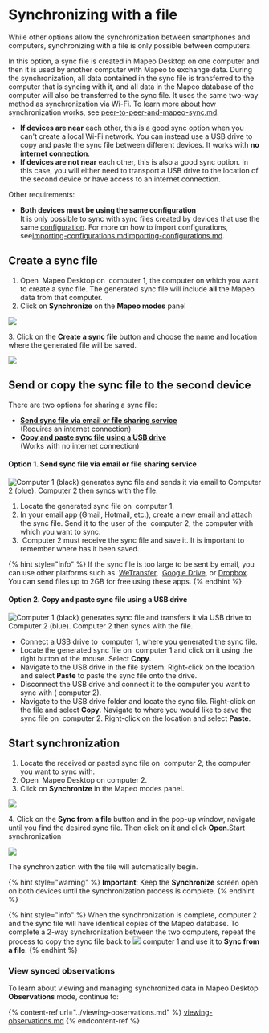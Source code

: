 # Synchronizing with a file

While other options allow the synchronization between smartphones and computers, synchronizing with a file is only possible between computers.

In this option, a sync file is created in Mapeo Desktop on one computer and then it is used by another computer with Mapeo to exchange data. During the synchronization, all data contained in the sync file is transferred to the computer that is syncing with it, and all data in the Mapeo database of the computer will also be transferred to the sync file. It uses the same two-way method as synchronization via Wi-Fi. To learn more about how synchronization works, see [peer-to-peer-and-mapeo-sync.md](../../../../overview/about-mapeo/peer-to-peer-and-mapeo-sync.md "mention").

* **If devices are near** each other, this is a good sync option when you can't create a local Wi-Fi network. You can instead use a <img src="../../../../.gitbook/assets/USB_stick_memory.png" alt="" data-size="line">USB drive to copy and paste the sync file between different devices. It works with <img src="../../../../.gitbook/assets/Computer_no_internet_icon.png" alt="" data-size="line">**no internet connection**.
* **If devices are not near** each other, this is also a good sync option. In this case, you will either need to transport a <img src="../../../../.gitbook/assets/USB_stick_memory.png" alt="" data-size="line">USB drive to the location of the second device or have access to an <img src="../../../../.gitbook/assets/Computer_internet_icon.png" alt="" data-size="line">internet connection.&#x20;

Other requirements:&#x20;

* **Both devices must be using the same configuration**\
  It is only possible to sync with sync files created by devices that use the same [configuration](../../../will-mapeo-work-out-of-the-box-for-me/default-configuration.md#about-configurations). For more on how to import configurations, see[importing-configurations.md](../../../mapeo-desktop-installation-setup/importing-configurations.md "mention")[importing-configurations.md](../../../mapeo-mobile-installation-setup/importing-configurations.md "mention").

## Create a sync file

1. Open <img src="../../../../.gitbook/assets/Mapeo_Desktop.png" alt="" data-size="line"> Mapeo Desktop on <img src="../../../../.gitbook/assets/laptop_icon.png" alt="" data-size="line"> computer 1, the computer on which you want to create a sync file. The generated sync file will include **all** the Mapeo data from that computer.
2. Click on **Synchronize** on the **Mapeo modes** panel

![](../../../../.gitbook/assets/Md\_Synchronize\_mode.jpg)

3\. Click on the **Create a sync file** button and choose the name and location where the generated file will be saved.

![](../../../../.gitbook/assets/Md\_sync\_create\_syncfile.jpg)

## Send or copy the sync file to the second device

There are two options for sharing a sync file:

* [**Send sync file via email or file sharing service**](synchronizing-with-a-file.md#send-sync-file-via-email-or-file-sharing-service)\
  (Requires an <img src="../../../../.gitbook/assets/Computer_internet_icon.png" alt="" data-size="line">internet connection)
* [**Copy and paste sync file using a USB drive**](synchronizing-with-a-file.md#option-2.-copy-pasting-it-among-different-devices-with-no-internet-connection-you-will-need-a-usb-dr)\
  (Works with <img src="../../../../.gitbook/assets/Computer_no_internet_icon.png" alt="" data-size="line">no internet connection)

#### **Option 1. Send sync file via email or file sharing service**

![Computer 1 (black) generates sync file and sends it via email to Computer 2 (blue).&#x20;
Computer 2 then syncs with the file. ](../../../../.gitbook/assets/Md\_sync\_with\_file\_send\_via\_internet.jpg)

1. Locate the generated sync file on <img src="../../../../.gitbook/assets/laptop_icon.png" alt="" data-size="line"> computer 1.
2. In your email app (<img src="../../../../.gitbook/assets/Gmail-logo.png" alt="" data-size="line">Gmail, <img src="../../../../.gitbook/assets/HOTMAIL_icon.jpg" alt="" data-size="line">Hotmail, etc.), create a new email and attach the sync file. Send it to the user of the <img src="../../../../.gitbook/assets/Laptop_blue_icon.jpg" alt="" data-size="line"> computer 2, the computer with which you want to sync.
3. <img src="../../../../.gitbook/assets/Laptop_blue_icon.jpg" alt="" data-size="line"> Computer 2 must receive the sync file and save it. It is important to remember where has it been saved.

{% hint style="info" %}
If the sync file is too large to be sent by email, you can use other platforms such as <img src="../../../../.gitbook/assets/WE_TRANSFER.png" alt="" data-size="line"> [WeTransfer](https://wetransfer.com), <img src="../../../../.gitbook/assets/drive.png" alt="" data-size="line"> [Google Drive](https://www.google.com/drive/), or <img src="../../../../.gitbook/assets/DROPBOX.jpg" alt="" data-size="line">[Dropbox](https://www.dropbox.com). You can send files up to 2GB for free using these apps.
{% endhint %}

#### **Option 2. Copy and paste sync file using a USB drive**

![Computer 1 (black) generates sync file and transfers it via USB drive to Computer 2 (blue).
Computer 2 then syncs with the file.](../../../../.gitbook/assets/Md\_Sync\_with\_file\_via\_USB.jpg)



* Connect a <img src="../../../../.gitbook/assets/USB_stick_memory.png" alt="" data-size="line">USB drive to <img src="../../../../.gitbook/assets/laptop_icon.png" alt="" data-size="line"> computer 1, where you generated the sync file.
* Locate the generated sync file on <img src="../../../../.gitbook/assets/laptop_icon.png" alt="" data-size="line"> computer 1 and click on it using the right button of the mouse. Select **Copy**.
* Navigate to the <img src="../../../../.gitbook/assets/USB_stick_memory.png" alt="" data-size="line">USB drive in the file system. Right-click on the location and select **Paste** to paste the sync file onto the drive.
* Disconnect the <img src="../../../../.gitbook/assets/USB_stick_memory.png" alt="" data-size="line">USB drive and connect it to the computer you want to sync with (<img src="../../../../.gitbook/assets/Laptop_blue_icon.jpg" alt="" data-size="line"> computer 2).
* Navigate to the <img src="../../../../.gitbook/assets/USB_stick_memory.png" alt="" data-size="line">USB drive folder and locate the sync file. Right-click on the file and select **Copy**. Navigate to where you would like to save the sync file on <img src="../../../../.gitbook/assets/Laptop_blue_icon.jpg" alt="" data-size="line"> computer 2. Right-click on the location and select **Paste**.

## Start synchronization

1. Locate the received or pasted sync file on <img src="../../../../.gitbook/assets/Laptop_blue_icon.jpg" alt="" data-size="line"> computer 2, the computer you want to sync with.
2. Open <img src="../../../../.gitbook/assets/Mapeo_Desktop.png" alt="" data-size="line"> Mapeo Desktop on <img src="../../../../.gitbook/assets/Laptop_blue_icon.jpg" alt="" data-size="line">computer 2.
3. Click on **Synchronize** in the Mapeo modes panel.

![](../../../../.gitbook/assets/Md\_Synchronize\_mode.jpg)

4\. Click on the **Sync from a file** button and in the pop-up window, navigate until you find the desired sync file. Then click on it and click **Open**.Start synchronization

![](../../../../.gitbook/assets/Md\_sync\_from\_file.jpg)

The synchronization with the file will automatically begin.&#x20;

{% hint style="warning" %}
**Important**: Keep the **Synchronize** screen open on both devices until the synchronization process is complete.
{% endhint %}

{% hint style="info" %}
When the synchronization is complete, <img src="../../../../.gitbook/assets/Laptop_blue_icon.jpg" alt="" data-size="line">computer 2 and the sync file will have identical copies of the Mapeo database. To complete a 2-way synchronization between the two computers, repeat the process to copy the sync file back to ![](../../../../.gitbook/assets/laptop\_icon.png) computer 1 and use it to **Sync from a file**.
{% endhint %}

### View synced observations

To learn about viewing and managing synchronized data in Mapeo Desktop **Observations** mode, continue to:

{% content-ref url="../viewing-observations.md" %}
[viewing-observations.md](../viewing-observations.md)
{% endcontent-ref %}
